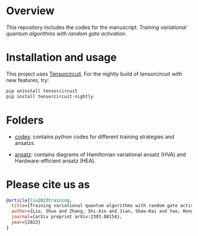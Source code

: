 # Overview
This repository includes the codes for the manuscript: *Training variational quantum algorithms with random gate activation*.

# Installation and usage
This project uses [Tensorcircuit](https://github.com/tencent-quantum-lab/tensorcircuit). For the nightly build of tensorcircuit with new features, try:
```python
pip uninstall tensorcircuit
pip install tensorcircuit-nightly
```

# Folders
- [codes](https://github.com/ls-iastu/RAtraining/tree/main/codes): contains python codes for different training strategies and ansatzs.

- [ansatz](https://github.com/ls-iastu/RAtraining/tree/main/ansatz): contains diagrams of Hamiltonian variational ansatz (HVA) and Hardware-efficient ansatz (HEA).


# Please cite us as
```bibtex
@article{liu2023training,
  title={Training variational quantum algorithms with random gate activation},
  author={Liu, Shuo and Zhang, Shi-Xin and Jian, Shao-Kai and Yao, Hong},
  journal={arXiv preprint arXiv:2303.08154},
  year={2023}
}
```


